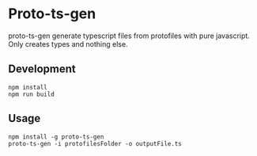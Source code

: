 # Proto-ts-gen

proto-ts-gen generate typescript files from protofiles with pure javascript. Only creates types and nothing else.

## Development

```
npm install
npm run build
```

## Usage

```
npm install -g proto-ts-gen
proto-ts-gen -i protofilesFolder -o outputFile.ts
```
